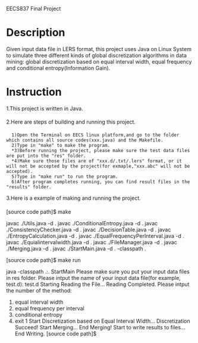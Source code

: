 EECS837 Final Project

Description
==============

Given input data file in LERS format, this project uses Java on Linux System to simulate three different kinds of global discretization algorithms in data mining: global discretization based on equal interval width, equal frequency and conditional entropy(Information Gain).

Instruction
==============
1.This project is written in Java.
####
2.Here are steps of building and running this project.
####
      1)Open the Terminal on EECS linux platform,and go to the folder which contains all source codes(xxx.java) and the Makefile.
      2)Type in "make" to make the program. 
      *3)Before running the project, please make sure the test data files are put into the "res" folder.
      *4)Make sure those files are of "xxx.d/.txt/.lers" format, or it will not be accepted by the project(for exmaple,"xxx.abc" will not be accepted).
      5)Type in "make run" to run the program.
      6)After program completes running, you can find result files in the "results" folder.

3.Here is a example of making and running the project.
####
[source code path]$ make

javac ./Utils.java -d .
javac ./ConditionalEntropy.java -d .
javac ./ConsistencyChecker.java -d .
javac ./DecisionTable.java -d .
javac ./EntropyCalculation.java -d .
javac ./EqualFrequencyPerInterval.java -d .
javac ./Equialintervalwidth.java -d .
javac ./FileManager.java -d .
javac ./Merging.java -d .
javac ./StartMain.java -d . -classpath .

[source code path]$ make run

java -classpath .:. StartMain
Please make sure you put your input data files in res folder.
Please intput the name of your input data file(for example, test.d): 
test.d
Starting Reading the File...
Reading Completed.
Please intput the number of the method: 
1. equal interval width
2. equal frequency per interval
3. conditional entropy
4. exit
1
Start Discretization based on Equal Interval Width...
Discretization Succeed!
Start Merging...
End Merging! Start to write results to files...
End Writing.
[source code path]$ 
